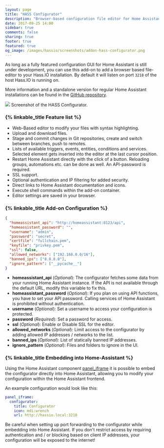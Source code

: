 ```yaml
---
layout: page
title: "HASS Configurator"
description: "Browser-based configuration file editor for Home Assistant."
date: 2017-09-25 14:00
sidebar: true
comments: false
sharing: true
footer: true
featured: true
og_image: /images/hassio/screenshots/addon-hass-configurator.png
---
```


As long as a fully featured configuration GUI for Home Assistant is still under development, you can use this add-on to add a browser based file-editor to your Hass.IO installation. By default it will listen on port `3218` of the host Hass.IO is running on.

More information and a standalone version for regular Home Assistant installations can be found in the [GitHub repository][code].

[code]: https://github.com/danielperna84/hass-configurator

<p class='img'>
<img src='/images/hassio/screenshots/addon-hass-configurator.png'>
Screenshot of the HASS Configurator.
</p>

### {% linkable_title Feature list %}

- Web-Based editor to modify your files with syntax highlighting.
- Upload and download files.
- Stage and commit changes in Git repositories, create and switch between branches, push to remotes.
- Lists of available triggers, events, entities, conditions and services. Selected element gets inserted into the editor at the last cursor position.
- Restart Home Assistant directly with the click of a button. Reloading groups, automations etc. can be done as well. An API-password is required.
- SSL support.
- Optional authentication and IP filtering for added security.
- Direct links to Home Assistant documentation and icons.
- Execute shell commands within the add-on container.
- Editor settings are saved in your browser.

### {% linkable_title Add-on Configuration %}

```json
{
  "homeassistant_api": "http://homeassistant:8123/api",
  "homeassistant_password": "",
  "username": "admin",
  "password": "secret",
  "certfile": "fullchain.pem",
  "keyfile": "privkey.pem",
  "ssl": false,
  "allowed_networks": ["192.168.0.0/16"],
  "banned_ips": ["8.8.8.8"],
  "ignore_pattern": ["__pycache__"]
}
```

- **homeassistant_api** (*Optional*): The configurator fetches some data from your running Home Assistant instance. If the API is not available through the default URL, modify this variable to fix this.
- **homeassistant_password** (*Optional*): If you plan on using API functions, you have to set your API password. Calling services of Home Assistant is prohibited without authentication.
- **username** (*Optional*): Set a username to access your configuration is protected.
- **password** (*Required*): Set a password for access.
- **ssl** (*Optional*): Enable or Disable SSL for the editor.
- **allowed_networks** (*Optional*): Limit access to the configurator by adding allowed IP addresses / networks to the list.
- **banned_ips** (*Optional*): List of statically banned IP addresses.
- **ignore_pattern** (*Optional*): Files and folders to ignore in the UI.

### {% linkable_title Embedding into Home-Assistant %}

Using the Home Assistant component [panel_iframe](https://home-assistant.io/components/panel_iframe/) it is possible to embed the configurator directly into Home Assistant, allowing you to modify your configuration within the Home Assistant frontend.

An example configuration would look like this:

```yaml
panel_iframe:
  configurator:
    title: Configurator
    icon: mdi:wrench
    url: http://hassio.local:3218
```

<p class='note warning'>
Be careful when setting up port forwarding to the configurator while embedding into Home Assistant. If you don't restrict access by requiring authentication and / or blocking based on client IP addresses, your configuration will be exposed to the internet!
</p>
